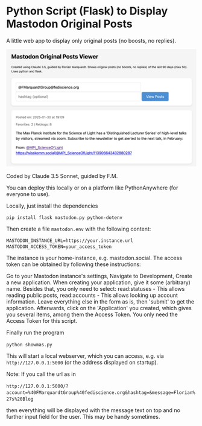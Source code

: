 <h1>Python Script (Flask) to Display Mastodon Original Posts</h1>

A little web app to display only original posts (no boosts, no replies).

<img src="MastodonViewer.jpg">

Coded by Claude 3.5 Sonnet, guided by F.M.

You can deploy this locally or on a platform like PythonAnywhere (for everyone to use).

Locally, just install the dependencies

```
pip install flask mastodon.py python-dotenv
```

Then create a file ```mastodon.env``` with the following content:

```
MASTODON_INSTANCE_URL=https://your.instance.url
MASTODON_ACCESS_TOKEN=your_access_token
```

The instance is your home-instance, e.g. mastodon.social. The access token can be obtained by following these instructions:

Go to your Mastodon instance's settings, Navigate to Development, Create a new application.
When creating your application, give it some (arbitrary) name. Besides that, you only need to select: read:statuses - This allows reading public posts, 
read:accounts - This allows looking up account information. Leave everything else in the form as is, then 'submit' to get the application. Afterwards, click on the 'Application' you created, which gives you several items, among them the Access Token. You only need the Access Token for this script.



Finally run the program

```python showmas.py```

This will start a local webserver, which you can access, e.g. via
```http://127.0.0.1:5000``` (or the address displayed on startup).

Note: If you call the url as in 

```http://127.0.0.1:5000/?account=%40FMarquardtGroup%40fediscience.org&hashtag=&message=Florian%27s%20Blog```

then everything will be displayed with the message text on top and no further input field for the user. This may be handy sometimes.

